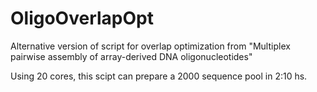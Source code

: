 # OligoOverlapOpt
Alternative version of script for overlap optimization from "Multiplex pairwise assembly of array-derived DNA oligonucleotides"

Using 20 cores, this scipt can prepare a 2000 sequence pool in 2:10 hs.
